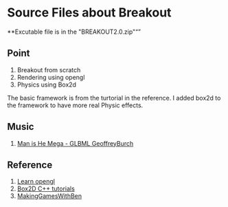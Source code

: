 # Source Files about Breakout
**Excutable file is in the "BREAKOUT2.0.zip"“”

## Point
1. Breakout from scratch
2. Rendering using opengl
3. Physics using Box2d

The basic framework is from the turtorial in the reference. I added box2d to the framework to
have more real Physic effects.

## Music
1. [Man is He Mega - GLBML GeoffreyBurch](https://pixabay.com/music/video-games-man-is-he-mega-glbml-22045/)

## Reference
1. [Learn opengl](https://learnopengl.com/In-Practice/2D-Game/Breakout)
2. [Box2D C++ tutorials](https://www.iforce2d.net/b2dtut/)
3. [MakingGamesWithBen](https://www.youtube.com/user/makinggameswithben/videos)
